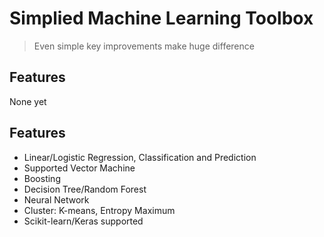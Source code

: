 # Simplied Machine Learning Toolbox
> Even simple key improvements make huge difference

## Features
None yet

## Features
+ Linear/Logistic Regression, Classification and Prediction
+ Supported Vector Machine
+ Boosting
+ Decision Tree/Random Forest 
+ Neural Network
+ Cluster: K-means, Entropy Maximum
+ Scikit-learn/Keras supported